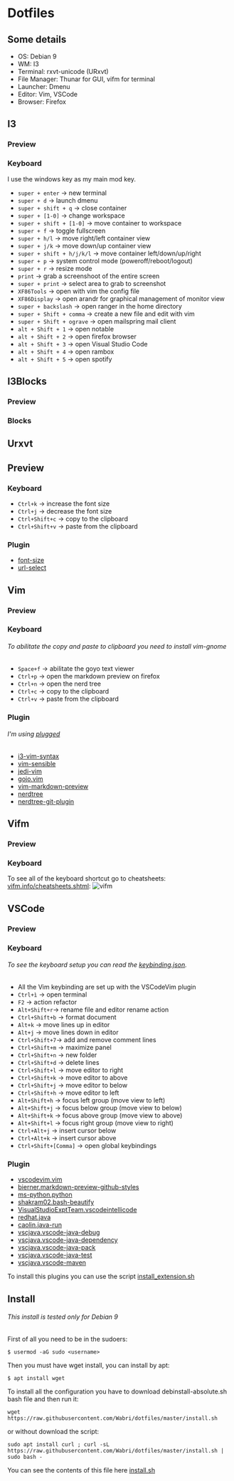 # Dotfiles

## Some details
* OS: Debian 9
* WM: I3
* Terminal: rxvt-unicode (URxvt)
* File Manager: Thunar for GUI, vifm for terminal
* Launcher: Dmenu
* Editor: Vim, VSCode
* Browser: Firefox

## I3

### Preview

### Keyboard
I use the windows key as my main mod key.

* `super + enter` -> new terminal
* `super + d` -> launch dmenu
* `super + shift + q` -> close container
* `super + [1-0]` -> change workspace
* `super + shift + [1-0]` -> move container to workspace
* `super + f` -> toggle fullscreen
* `super + h/l` -> move right/left container view
* `super + j/k` -> move down/up container view
* `super + shift + h/j/k/l` -> move container left/down/up/right
* `super + p` -> system control mode (poweroff/reboot/logout)
* `super + r` -> resize mode
* `print` -> grab a screenshoot of the entire screen
* `super + print` -> select area to grab to screenshot
* `XF86Tools` -> open with vim the config file
* `XF86Display` -> open arandr for graphical management of monitor view
* `super + backslash` -> open ranger in the home directory
* `super + Shift + comma` -> create a new file and edit with vim
* `super + Shift + ograve` -> open mailspring mail client
* `alt + Shift + 1` -> open notable
* `alt + Shift + 2` -> open firefox browser
* `alt + Shift + 3` -> open Visual Studio Code
* `alt + Shift + 4` -> open rambox
* `alt + Shift + 5` -> open spotify


## I3Blocks

### Preview

### Blocks


## Urxvt

## Preview

### Keyboard
* `Ctrl+k` -> increase the font size
* `Ctrl+j` -> decrease the font size
* `Ctrl+Shift+c` -> copy to the clipboard
* `Ctrl+Shift+v` -> paste from the clipboard

### Plugin
* [font-size](https://github.com/johntyree/urxvt-perls)
* [url-select](https://github.com/johntyree/urxvt-perls)

## Vim

### Preview

### Keyboard
###### To abilitate the copy and paste to clipboard you need to install vim-gnome
* `Space+f` -> abilitate the goyo text viewer
* `Ctrl+p` -> open the markdown preview on firefox
* `Ctrl+n` -> open the nerd tree
* `Ctrl+c` -> copy to the clipboard
* `Ctrl+v` -> paste from the clipboard

### Plugin
###### I'm using [plugged](https://github.com/junegunn/vim-plug)
* [i3-vim-syntax](github.com/potatoesMaster/i3-vim-syntax)
* [vim-sensible](github.com/tpope/vim-sensible)
* [jedi-vim](github.com/davidhalter/jedi-vim)
* [gojo.vim](github.com/junegunn/goyo.vim)
* [vim-markdown-preview](github.com/JamshedVesuna/vim-markdown-preview)
* [nerdtree](github.com/scrooloose/nerdtree)
* [nerdtree-git-plugin](github.com/Xuyuanp/nerdtree-get-plugin)


## Vifm

### Preview

### Keyboard
To see all of the keyboard shortcut go to cheatsheets: [vifm.info/cheatsheets.shtml](https://vifm.info/cheatsheets.shtml):
![vifm](https://vifm.info/cheatsheets/v0.10/vifm-v0.10-builtin-normal.png)


## VSCode

### Preview

### Keyboard
###### To see the keyboard setup you can read the [keybinding.json](.config/Code/User/keybindings.json).
* All the Vim keybinding are set up with the VSCodeVim plugin
* `Ctrl+ì` -> open terminal
* `F2` -> action refactor
* `Alt+Shift+r`-> rename file and editor rename action
* `Ctrl+Shift+b` -> format document
* `Alt+k` -> move lines up in editor
* `Alt+j` -> move lines down in editor
* `Ctrl+Shift+7`-> add and remove comment lines
* `Ctrl+Shift+m` -> maximize panel
* `Ctrl+Shift+n` -> new folder
* `Ctrl+Shift+d` -> delete lines
* `Ctrl+Shift+l` -> move editor to right
* `Ctrl+Shift+k` -> move editor to above
* `Ctrl+Shift+j` -> move editor to below
* `Ctrl+Shift+h` -> move editor to left
* `Alt+Shift+h` -> focus left group (move view to left)
* `Alt+Shift+j` -> focus below group (move view to below)
* `Alt+Shift+k` -> focus above group (move view to above)
* `Alt+Shift+l` -> focus right group (move view to right)
* `Ctrl+Alt+j` -> insert cursor below
* `Ctrl+Alt+k` -> insert cursor above
* `Ctrl+Shift+[Comma]` -> open global keybindings

### Plugin

* [vscodevim.vim](https://github.com/VSCodeVim/Vim)
* [bierner.markdown-preview-github-styles](https://github.com/mjbvz/vscode-github-markdown-preview-style)
* [ms-python.python](https://github.com/Microsoft/vscode-python)
* [shakram02.bash-beautify](https://github.com/shakram02/bash_beautify)
* [VisualStudioExptTeam.vscodeintellicode](https://github.com/MicrosoftDocs/intellicode)
* [redhat.java](https://github.com/redhat-developer/vscode-java)
* [caolin.java-run](https://github.com/NeverCL/vscode-java-run)
* [vscjava.vscode-java-debug](https://github.com/Microsoft/vscode-java-debug)
* [vscjava.vscode-java-dependency](https://github.com/Microsoft/vscode-java-dependency)
* [vscjava.vscode-java-pack](https://github.com/Microsoft/vscode-java-pack)
* [vscjava.vscode-java-test](https://github.com/Microsoft/vscode-java-test)
* [vscjava.vscode-maven](https://github.com/Microsoft/vscode-maven)

To install this plugins you can use the script [install_extension.sh](.config/Code/install_extension.sh)

## Install

###### This install is tested only for Debian 9

First of all you need to be in the sudoers:

    $ usermod -aG sudo <username>

Then you must have wget install, you can install by apt:

    $ apt install wget

To install all the configuration you have to download debinstall-absolute.sh bash file and then run it:

    wget https://raw.githubusercontent.com/Wabri/dotfiles/master/install.sh

or without download the script:

    sudo apt install curl ; curl -sL https://raw.githubusercontent.com/Wabri/dotfiles/master/install.sh | sudo bash -

You can see the contents of this file here [install.sh](install.sh)

